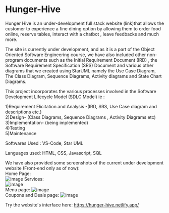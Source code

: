 # Hunger-Hive
Hunger Hive is an under-development full stack website (link)that allows the customer to experience a fine dining option by allowing them to order food online, reserve tables, interact with a chatbot , leave feedbacks and much more.

The site is currently under development, and as it is a part of the Object Oriented Software Engineering course, we have also included other non-program documents such as the Initial Requirement Document (IRD) , the Software Requirement Specification (SRS) Document and various other diagrams that we created using StarUML namely the Use Case Diagram, The Class Diagram, Sequence Diagrams, Activity diagrams and State Chart Diagrams.

This project incorporates the various processes involved in the Software Development Lifecycle Model (SDLC Model) ie :
<br>


1)Requirement Elicitation and Analysis -(IRD, SRS, Use Case diagram and descriptions etc.)  <br>
2)Design- (Class Diagrams, Sequence Diagrams , Activity Diagrams etc)<br>
3)Implementation- (being implemented)<br>
4)Testing<br>
5)Maintenance

Softwares Used : VS-Code, Star UML <br>

Languages used: HTML, CSS, Javascript, SQL

We have also provided some screenshots of the current under development website (Front-end only as of now): 
<br> Home Page:<br>
![image](https://user-images.githubusercontent.com/99592846/233407020-1b7c5535-9c2f-4baa-9061-d582f5c81296.png)
Services: 
<br> ![image](https://user-images.githubusercontent.com/99592846/233407378-dc9c7b8e-d0f5-4d99-940f-63bff4a486c7.png)
<br> Menu page:
![image](https://user-images.githubusercontent.com/99592846/233407678-2ea7fc9f-aa9a-4c7c-a208-5abc980bedc4.png)
<br> Coupons and Deals page:
![image](https://user-images.githubusercontent.com/99592846/233407908-4beebebc-5306-433b-a5ff-af0c6beab3c1.png)

Try the website's interface here:
https://hunger-hive.netlify.app/
